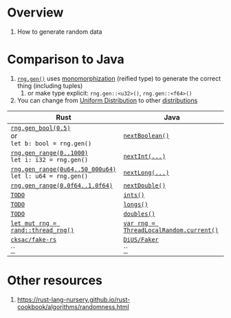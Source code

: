 # Overview
1. How to generate random data


# Comparison to Java
1. [`rng.gen()`](https://docs.rs/rand/latest/rand/trait.Rng.html#method.gen) uses [monomorphization](https://rustc-dev-guide.rust-lang.org/backend/monomorph.html) (reified type) to generate the correct thing (including tuples)
    1. or make type explicit: `rng.gen::<u32>()`, `rng.gen::<f64>()`
1. You can change from [Uniform Distribution](https://en.wikipedia.org/wiki/Continuous_uniform_distribution) to other [distributions](https://docs.rs/rand_distr/latest/rand_distr/index.html)

|Rust|Java|
|---|---|
|[`rng.gen_bool(0.5)`](https://docs.rs/rand/latest/rand/trait.Rng.html#method.gen_bool)<br>or<br>`let b: bool = rng.gen()`|[`nextBoolean()`](https://docs.oracle.com/en%2Fjava%2Fjavase%2F21%2Fdocs%2Fapi%2F%2F/java.base/java/util/Random.html#nextBoolean())|
|[`rng.gen_range(0..1000)`](https://docs.rs/rand/latest/rand/trait.Rng.html#method.gen_range)<br>`let i: i32 = rng.gen()`|[`nextInt(...)`](https://docs.oracle.com/en%2Fjava%2Fjavase%2F21%2Fdocs%2Fapi%2F%2F/java.base/java/util/concurrent/ThreadLocalRandom.html#nextInt(int,int))|
|[`rng.gen_range(0u64..50_000u64)`](https://docs.rs/rand/latest/rand/trait.Rng.html#method.gen_range)<br>`let l: u64 = rng.gen()`|[`nextLong(...)`](https://docs.oracle.com/en%2Fjava%2Fjavase%2F21%2Fdocs%2Fapi%2F%2F/java.base/java/util/concurrent/ThreadLocalRandom.html#nextLong(long,long))|
|[`rng.gen_range(0.0f64..1.0f64)`](https://docs.rs/rand/latest/rand/trait.Rng.html#method.gen_range)|[`nextDouble()`](https://docs.oracle.com/en%2Fjava%2Fjavase%2F21%2Fdocs%2Fapi%2F%2F/java.base/java/util/concurrent/ThreadLocalRandom.html#nextDouble(double,double))|
|[`TODO`](TODO)|[`ints()`](TODO)|
|[`TODO`](TODO)|[`longs()`](TODO)|
|[`TODO`](TODO)|[`doubles()`](TODO)|
|[`let mut rng = rand::thread_rng()`](https://docs.rs/rand/latest/rand/fn.thread_rng.html)|[`var rng = ThreadLocalRandom.current()`](https://docs.oracle.com/en%2Fjava%2Fjavase%2F21%2Fdocs%2Fapi%2F%2F/java.base/java/util/concurrent/ThreadLocalRandom.html#current())|
|[`cksac/fake-rs`](https://crates.io/crates/fake)|[`DiUS/Faker`](https://github.com/DiUS/java-faker)|
|[``](TODO)|[``](TODO)|


# Other resources
1. https://rust-lang-nursery.github.io/rust-cookbook/algorithms/randomness.html
